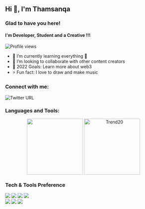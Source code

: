 ## Hi 👋, I'm Thamsanqa 

### Glad to have you here!

#### I'm Developer, Student and a Creative !!!
![Profile views](https://gpvc.arturio.dev/thamesssa)

- 🌱 I’m currently learning everything 🤣
- 👯 I’m looking to collaborate with other content creators
- 🥅 2022 Goals: Learn more about web3
- ⚡ Fun fact: I love to draw and make music

### Connect with me:

![Twitter URL](https://img.shields.io/twitter/follow/thamess_sa?label=Follow&style=social)

### Languages and Tools:

<p align="center">
<img height="180em" src="https://github-readme-stats.vercel.app/api?username=thamesssa&show_icons=true&hide_border=true&&count_private=true&include_all_commits=true&show_icons=true&theme=gotham" align = "center"/>
<img height="180em" src="https://github-readme-stats.vercel.app/api/top-langs?username=thamesssa&langs_count=8&show_icons=true&locale=en&layout=compact&hide_border=true&theme=gotham" alt="Trend20" align = "center"/>
</p>


### Tech & Tools Preference

<img src = "https://img.shields.io/badge/-HTML5-E34F26?style=flat&logo=html5&logoColor=white"> <img src = "https://img.shields.io/badge/-CSS3-1572B6?style=flat&logo=css3&logoColor=white">
<img src="https://img.shields.io/badge/-JavaScript-eed718?style=flat&logo=javascript&logoColor=ffffff">
<img src="https://img.shields.io/badge/-Sass-cc6699?style=flat&logo=sass&logoColor=ffffff">
<br>
<img src="http://img.shields.io/badge/-Git-F1502F?style=flat&logo=git&logoColor=FFFFFF">
<img src="http://img.shields.io/badge/-Github-000000?style=flat&logo=github&logoColor=FFFFFF">
<img src="http://img.shields.io/badge/-VS%20Code-007ACC?style=flat&logo=visual%20studio%20code&logoColor=white">




